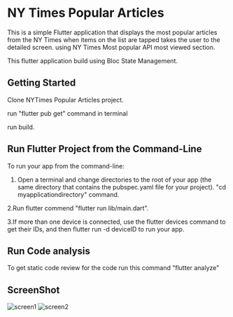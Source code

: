 # NY Times Popular Articles

This is a simple Flutter application that displays the most popular articles from the NY Times when items on the list are tapped takes the user to the detailed screen. using NY Times Most popular API most viewed section.

This flutter application build using Bloc State Management.


## Getting Started
Clone NYTimes Popular Articles project.

run "flutter pub get" command in terminal

run build. 


## Run Flutter Project from the Command-Line

To run your app from the command-line:
   1. Open a terminal and change directories to the root of your app (the same directory that contains the pubspec.yaml file for your project). "cd myapplicationdirectory"               command.
   
   2.Run flutter commend "flutter run lib/main.dart".
   
   3.If more than one device is connected, use the flutter devices command to get their IDs, and then flutter run -d deviceID to run your app.

## Run Code analysis
  To get static code review for the code run this command "flutter analyze"
 
 
## ScreenShot

![screen1](https://user-images.githubusercontent.com/60762274/101420241-6b69b000-38fa-11eb-93b4-0e40a2496dab.jpeg)
![screen2](https://user-images.githubusercontent.com/60762274/101420330-948a4080-38fa-11eb-8b44-2a9865d4e3b7.jpeg)
